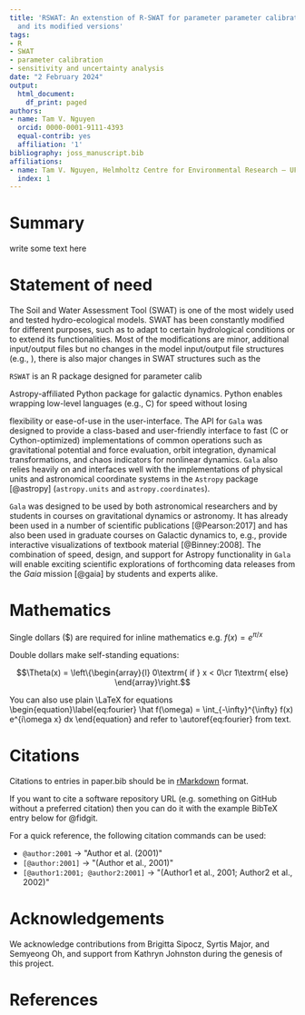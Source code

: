 ```yaml
---
title: 'RSWAT: An extenstion of R-SWAT for parameter parameter calibration with SWAT
  and its modified versions'
tags:
- R
- SWAT
- parameter calibration
- sensitivity and uncertainty analysis
date: "2 February 2024"
output:
  html_document:
    df_print: paged
authors:
- name: Tam V. Nguyen
  orcid: 0000-0001-9111-4393
  equal-contrib: yes
  affiliation: '1'
bibliography: joss_manuscript.bib
affiliations:
- name: Tam V. Nguyen, Helmholtz Centre for Environmental Research – UFZ,Germany
  index: 1
---
```


# Summary

write some text here

# Statement of need

The Soil and Water Assessment Tool (SWAT) is one of the most widely used and tested hydro-ecological models. SWAT has been constantly modified for different purposes, such as to adapt to certain hydrological conditions or to extend its functionalities. Most of the modifications are minor, additional input/output files but no changes in the model input/output file structures (e.g., ), there is also major changes in SWAT structures such as the 




`RSWAT` is an R package designed for parameter calib


Astropy-affiliated Python package for galactic dynamics. Python
enables wrapping low-level languages (e.g., C) for speed without losing

flexibility or ease-of-use in the user-interface. The API for `Gala` was
designed to provide a class-based and user-friendly interface to fast (C or
Cython-optimized) implementations of common operations such as gravitational
potential and force evaluation, orbit integration, dynamical transformations,
and chaos indicators for nonlinear dynamics. `Gala` also relies heavily on and
interfaces well with the implementations of physical units and astronomical
coordinate systems in the `Astropy` package [@astropy] (`astropy.units` and
`astropy.coordinates`).

`Gala` was designed to be used by both astronomical researchers and by
students in courses on gravitational dynamics or astronomy. It has already been
used in a number of scientific publications [@Pearson:2017] and has also been
used in graduate courses on Galactic dynamics to, e.g., provide interactive
visualizations of textbook material [@Binney:2008]. The combination of speed,
design, and support for Astropy functionality in `Gala` will enable exciting
scientific explorations of forthcoming data releases from the *Gaia* mission
[@gaia] by students and experts alike.

# Mathematics

Single dollars ($) are required for inline mathematics e.g. $f(x) = e^{\pi/x}$

Double dollars make self-standing equations:

$$\Theta(x) = \left\{\begin{array}{l}
0\textrm{ if } x < 0\cr
1\textrm{ else}
\end{array}\right.$$

You can also use plain \LaTeX for equations
\begin{equation}\label{eq:fourier}
\hat f(\omega) = \int_{-\infty}^{\infty} f(x) e^{i\omega x} dx
\end{equation}
and refer to \autoref{eq:fourier} from text.

# Citations

Citations to entries in paper.bib should be in
[rMarkdown](http://rmarkdown.rstudio.com/authoring_bibliographies_and_citations.html)
format.

If you want to cite a software repository URL (e.g. something on GitHub without a preferred
citation) then you can do it with the example BibTeX entry below for @fidgit.

For a quick reference, the following citation commands can be used:
- `@author:2001`  ->  "Author et al. (2001)"
- `[@author:2001]` -> "(Author et al., 2001)"
- `[@author1:2001; @author2:2001]` -> "(Author1 et al., 2001; Author2 et al., 2002)"


# Acknowledgements

We acknowledge contributions from Brigitta Sipocz, Syrtis Major, and Semyeong
Oh, and support from Kathryn Johnston during the genesis of this project.

# References
